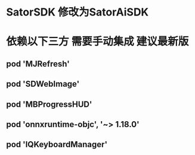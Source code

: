 # SatorSDK 修改为SatorAiSDK
# 依赖以下三方 需要手动集成 建议最新版
##  pod 'MJRefresh'
##  pod 'SDWebImage'
##  pod 'MBProgressHUD'
##  pod 'onnxruntime-objc', '~> 1.18.0'
##  pod 'IQKeyboardManager'
